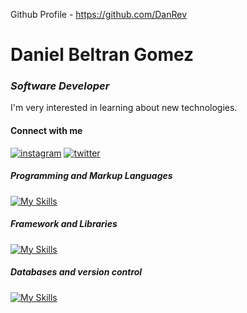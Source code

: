 Github Profile - https://github.com/DanRev

# Daniel Beltran Gomez
### _Software Developer_

I'm very interested in learning about new technologies.
#### Connect with me

  [![instagram](https://camo.githubusercontent.com/c684af1d652fb5105c6f3a57a7c95a5a24be5325837d78c5e69cf5ed62acf766/68747470733a2f2f736b696c6c69636f6e732e6465762f69636f6e733f693d696e7374616772616d)](https://www.instagram.com/danielbg96_) [![twitter](https://camo.githubusercontent.com/c19ed1b17d0d94a04e70a5c754d8cc907c9757286ef601c9d03de9c0c2e4b584/68747470733a2f2f736b696c6c69636f6e732e6465762f69636f6e733f693d74776974746572)](https://twitter.com/DanielBeltranGo)

##### Programming and Markup Languages
[![My Skills](https://skillicons.dev/icons?i=js,php,java,html,css)](https://skillicons.dev)

##### Framework and Libraries
[![My Skills](https://skillicons.dev/icons?i=react,nodejs,jquery)](https://skillicons.dev)

##### Databases and version control
[![My Skills](https://skillicons.dev/icons?i=mysql,git,github,gitlab)](https://skillicons.dev)
